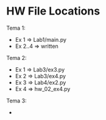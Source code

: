 # HW File Locations

Tema 1:

* Ex 1 => Lab1/main.py
* Ex 2..4 => written

Tema 2:

* Ex 1 => Lab3/ex3.py
* Ex 2 => Lab3/ex4.py
* Ex 3 => Lab4/ex2.py
* Ex 4 => hw_02_ex4.py

Tema 3:

* 